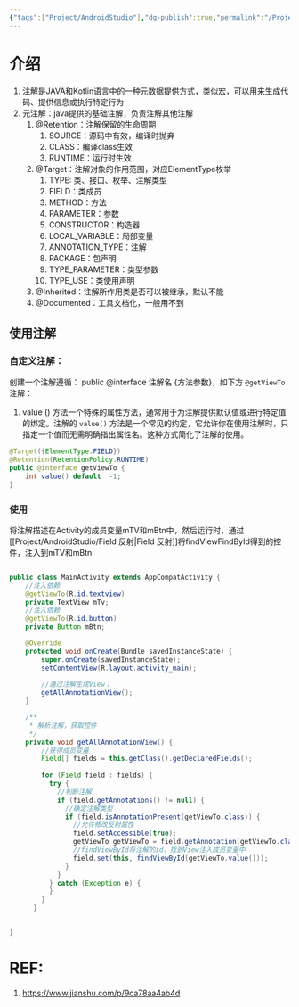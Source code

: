 ```yaml
---
{"tags":["Project/AndroidStudio"],"dg-publish":true,"permalink":"/Project/AndroidStudio/注解/","dgPassFrontmatter":true}
---
```


# 介绍
1. 注解是JAVA和Kotlin语言中的一种元数据提供方式，类似宏，可以用来生成代码、提供信息或执行特定行为
2. 元注解：java提供的基础注解，负责注解其他注解
	1. @Retention：注解保留的生命周期
		1. SOURCE：源码中有效，编译时抛弃
		2. CLASS：编译class生效
		3. RUNTIME：运行时生效
	2. @Target：注解对象的作用范围，对应ElementType枚举
		1. TYPE: 类、接口、枚举、注解类型
		2. FIELD：类成员
		3. METHOD：方法
		4. PARAMETER：参数
		5. CONSTRUCTOR：构造器
		6. LOCAL_VARIABLE：局部变量
		7. ANNOTATION_TYPE：注解
		8. PACKAGE：包声明
		9. TYPE_PARAMETER：类型参数
		10. TYPE_USE：类使用声明
	3. @Inherited：注解所作用类是否可以被继承，默认不能
	4. @Documented：工具文档化，一般用不到

## 使用注解
### 自定义注解：
创建一个注解遵循： public @interface 注解名 {方法参数}，如下方 `@getViewTo` 注解：
1. value () 方法一个特殊的属性方法，通常用于为注解提供默认值或进行特定值的绑定。注解的 `value()` 方法是一个常见的约定，它允许你在使用注解时，只指定一个值而无需明确指出属性名。这种方式简化了注解的使用。
```java
@Target({ElementType.FIELD})
@Retention(RetentionPolicy.RUNTIME)
public @interface getViewTo {
    int value() default  -1;
}
```
### 使用
将注解描述在Activity的成员变量mTV和mBtn中，然后运行时，通过 [[Project/AndroidStudio/Field 反射\|Field 反射]]将findViewFindById得到的控件，注入到mTV和mBtn
```java

public class MainActivity extends AppCompatActivity {
	//注入依赖
    @getViewTo(R.id.textview)
    private TextView mTv;
	//注入依赖
    @getViewTo(R.id.button)
    private Button mBtn;

    @Override
    protected void onCreate(Bundle savedInstanceState) {
        super.onCreate(savedInstanceState);
        setContentView(R.layout.activity_main);
        
        //通过注解生成View；
        getAllAnnotationView();
    }

    /**
     * 解析注解，获取控件
     */
    private void getAllAnnotationView() {
        //获得成员变量
        Field[] fields = this.getClass().getDeclaredFields();
    
        for (Field field : fields) {
          try {
            //判断注解
            if (field.getAnnotations() != null) {
              //确定注解类型
              if (field.isAnnotationPresent(getViewTo.class)) {
                //允许修改反射属性
                field.setAccessible(true);
                getViewTo getViewTo = field.getAnnotation(getViewTo.class);
                //findViewById将注解的id，找到View注入成员变量中
                field.set(this, findViewById(getViewTo.value()));
              }
            }
          } catch (Exception e) {
          }
        }
      }
  

}
```


# REF:
1. https://www.jianshu.com/p/9ca78aa4ab4d